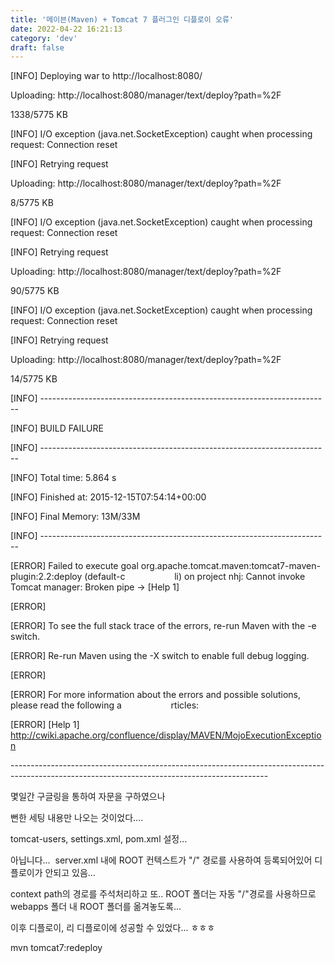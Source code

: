 ```yaml
---
title: '메이븐(Maven) + Tomcat 7 플러그인 디플로이 오류'
date: 2022-04-22 16:21:13
category: 'dev'
draft: false
---
```


\[INFO\] Deploying war to http://localhost:8080/

Uploading: http://localhost:8080/manager/text/deploy?path=%2F

1338/5775 KB

\[INFO\] I/O exception (java.net.SocketException) caught when processing request: Connection reset

\[INFO\] Retrying request

Uploading: http://localhost:8080/manager/text/deploy?path=%2F

8/5775 KB

\[INFO\] I/O exception (java.net.SocketException) caught when processing request: Connection reset

\[INFO\] Retrying request

Uploading: http://localhost:8080/manager/text/deploy?path=%2F

90/5775 KB

\[INFO\] I/O exception (java.net.SocketException) caught when processing request: Connection reset

\[INFO\] Retrying request

Uploading: http://localhost:8080/manager/text/deploy?path=%2F

14/5775 KB

\[INFO\] ------------------------------------------------------------------------

\[INFO\] BUILD FAILURE

\[INFO\] ------------------------------------------------------------------------

\[INFO\] Total time: 5.864 s

\[INFO\] Finished at: 2015-12-15T07:54:14+00:00

\[INFO\] Final Memory: 13M/33M

\[INFO\] ------------------------------------------------------------------------

\[ERROR\] Failed to execute goal org.apache.tomcat.maven:tomcat7-maven-plugin:2.2:deploy (default-c                    li) on project nhj: Cannot invoke Tomcat manager: Broken pipe -> \[Help 1\]

\[ERROR\]

\[ERROR\] To see the full stack trace of the errors, re-run Maven with the -e switch.

\[ERROR\] Re-run Maven using the -X switch to enable full debug logging.

\[ERROR\]

\[ERROR\] For more information about the errors and possible solutions, please read the following a                    rticles:

\[ERROR\] \[Help 1\] http://cwiki.apache.org/confluence/display/MAVEN/MojoExecutionException

  

\------------------------------------\------------------------------------\------------------------------------\----------------------------------

  

  

몇일간 구글링을 통하여 자문을 구하였으나 

뻔한 세팅 내용만 나오는 것이었다.... 

  

tomcat-users, settings.xml, pom.xml 설정...

아닙니다...  server.xml 내에 ROOT 컨텍스트가 "/" 경로를 사용하여 등록되어있어 디플로이가 안되고 있음...

context path의 경로를 주석처리하고 또.. ROOT 폴더는 자동 "/"경로를 사용하므로 webapps 폴더 내 ROOT 폴더를 옮겨놓도록...

이후 디플로이, 리 디플로이에 성공할 수 있었다... ㅎㅎㅎ

mvn tomcat7:redeploy
